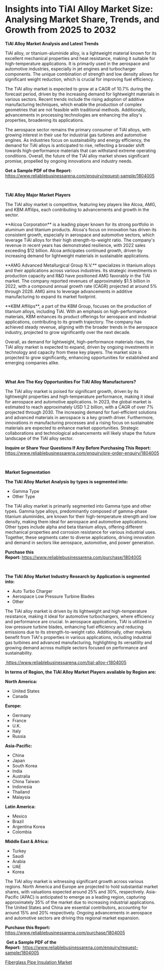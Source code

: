 <p><h1>Insights into TiAl Alloy Market Size: Analysing Market Share, Trends, and Growth from 2025 to 2032</h1></p><p><strong>TiAl Alloy Market Analysis and Latest Trends</strong></p>
<p><p>TiAl alloy, or titanium-aluminide alloy, is a lightweight material known for its excellent mechanical properties and heat resistance, making it suitable for high-temperature applications. It is primarily used in the aerospace and automotive industries, especially in jet engines and turbocharger components. The unique combination of strength and low density allows for significant weight reduction, which is crucial for improving fuel efficiency.</p><p>The TiAl alloy market is expected to grow at a CAGR of 10.7% during the forecast period, driven by the increasing demand for lightweight materials in various sectors. Recent trends include the rising adoption of additive manufacturing techniques, which enable the production of complex geometries that are not feasible with traditional methods. Additionally, advancements in processing technologies are enhancing the alloy's properties, broadening its applications.</p><p>The aerospace sector remains the primary consumer of TiAl alloys, with growing interest in their use for industrial gas turbines and automotive engines. As industries focus on sustainability and energy efficiency, the demand for TiAl alloys is anticipated to rise, reflecting a broader shift towards high-performance materials that can withstand extreme operating conditions. Overall, the future of the TiAl alloy market shows significant promise, propelled by ongoing innovations and industry needs.</p></p>
<p><strong>Get a Sample PDF of the Report:&nbsp;</strong> <a href="https://www.reliablebusinessarena.com/enquiry/request-sample/1804005?utm_campaign=2530&utm_medium=2&utm_source=Github&utm_content=ia&utm_term=01042025&utm_id=tial-alloy">https://www.reliablebusinessarena.com/enquiry/request-sample/1804005</a></p>
<p>&nbsp;</p>
<p><strong>TiAl Alloy Major Market Players</strong></p>
<p><p>The TiAl alloy market is competitive, featuring key players like Alcoa, AMG, and KBM Affilips, each contributing to advancements and growth in the sector. </p><p>**Alcoa Corporation** is a leading player known for its strong portfolio in aluminum and titanium products. Alcoa's focus on innovation has driven its consistent growth, especially in aerospace and automotive sectors, which leverage TiAl alloys for their high strength-to-weight ratio. The company's revenue in recent years has demonstrated resilience, with 2022 sales exceeding $12 billion. Alcoa anticipates continued growth, driven by increasing demand for lightweight materials in sustainable applications.</p><p>**AMG Advanced Metallurgical Group N.V.** specializes in titanium alloys and their applications across various industries. Its strategic investments in production capacity and R&D have positioned AMG favorably in the TiAl market. The company reported revenues of approximately $1.5 billion in 2022, with a compound annual growth rate (CAGR) projected at around 5% through 2028. AMG aims to leverage advancements in additive manufacturing to expand its market footprint.</p><p>**KBM Affilips**, a part of the KBM Group, focuses on the production of titanium alloys, including TiAl. With an emphasis on high-performance materials, KBM enhances its product offerings for aerospace and industrial applications, contributing to its growth trajectory. The company has achieved steady revenue, aligning with the broader trends in the aerospace industry, projected to grow significantly over the next decade.</p><p>Overall, as demand for lightweight, high-performance materials rises, the TiAl alloy market is expected to expand, driven by ongoing investments in technology and capacity from these key players. The market size is projected to grow significantly, enhancing opportunities for established and emerging companies alike.</p></p>
<p>&nbsp;</p>
<p><strong>What Are The Key Opportunities For TiAl Alloy Manufacturers?</strong></p>
<p><p>The TiAl alloy market is poised for significant growth, driven by its lightweight properties and high-temperature performance, making it ideal for aerospace and automotive applications. In 2023, the global market is estimated to reach approximately USD 1.2 billion, with a CAGR of over 7% projected through 2030. The increasing demand for fuel-efficient solutions and advanced materials in aerospace is a key growth driver. Furthermore, innovations in manufacturing processes and a rising focus on sustainable materials are expected to enhance market opportunities. Strategic collaborations and technological advancements will likely shape the future landscape of the TiAl alloy sector.</p></p>
<p><strong>Inquire or Share Your Questions If Any Before Purchasing This Report:</strong> <a href="https://www.reliablebusinessarena.com/enquiry/pre-order-enquiry/1804005?utm_campaign=2530&utm_medium=2&utm_source=Github&utm_content=ia&utm_term=01042025&utm_id=tial-alloy">https://www.reliablebusinessarena.com/enquiry/pre-order-enquiry/1804005</a></p>
<p>&nbsp;</p>
<p><strong>Market Segmentation</strong></p>
<p><strong>The TiAl Alloy Market Analysis by types is segmented into:</strong></p>
<p><ul><li>Gamma Type</li><li>Other Type</li></ul></p>
<p><p>The TiAl alloy market is primarily segmented into Gamma type and other types. Gamma type alloys, predominantly composed of gamma-phase titanium aluminides, are known for their high-temperature strength and low density, making them ideal for aerospace and automotive applications. Other types include alpha and beta titanium alloys, offering different mechanical properties and corrosion resistance for various industrial uses. Together, these segments cater to diverse applications, driving innovation and demand in sectors like aerospace, automotive, and power generation.</p></p>
<p><strong>Purchase this Report:&nbsp;</strong><a href="https://www.reliablebusinessarena.com/purchase/1804005?utm_campaign=2530&utm_medium=2&utm_source=Github&utm_content=ia&utm_term=01042025&utm_id=tial-alloy">https://www.reliablebusinessarena.com/purchase/1804005</a></p>
<p>&nbsp;</p>
<p><strong>The TiAl Alloy Market Industry Research by Application is segmented into:</strong></p>
<p><ul><li>Auto Turbo Charger</li><li>Aerospace Low Pressure Turbine Blades</li><li>Other</li></ul></p>
<p><p>The TiAl alloy market is driven by its lightweight and high-temperature resistance, making it ideal for automotive turbochargers, where efficiency and performance are crucial. In aerospace applications, TiAl is utilized in low-pressure turbine blades, enhancing fuel efficiency and reducing emissions due to its strength-to-weight ratio. Additionally, other markets benefit from TiAl's properties in various applications, including industrial gas turbines and advanced manufacturing, highlighting its versatility and growing demand across multiple sectors focused on performance and sustainability.</p></p>
<p><a href="https://www.reliablebusinessarena.com/tial-alloy-r1804005?utm_campaign=2530&utm_medium=2&utm_source=Github&utm_content=ia&utm_term=01042025&utm_id=tial-alloy">&nbsp;https://www.reliablebusinessarena.com/tial-alloy-r1804005</a></p>
<p><strong>In terms of Region, the TiAl Alloy Market Players available by Region are:</strong></p>
<p>
    <p> <strong> North America: </strong>
        <ul>
            <li>United States</li>
            <li>Canada</li>
        </ul>
        </p> 
    <p> <strong> Europe: </strong>
        <ul>
            <li>Germany</li>
            <li>France</li>
            <li>U.K.</li>
            <li>Italy</li>
            <li>Russia</li>
        </ul>
        </p> 
    <p> <strong> Asia-Pacific: </strong>
        <ul>
            <li>China</li>
            <li>Japan</li>
            <li>South Korea</li>
            <li>India</li>
            <li>Australia</li>
            <li>China Taiwan</li>
            <li>Indonesia</li>
            <li>Thailand</li>
            <li>Malaysia</li>
        </ul>
        </p> 
    <p> <strong> Latin America: </strong>
        <ul>
            <li>Mexico</li>
            <li>Brazil</li>
            <li>Argentina Korea</li>
            <li>Colombia</li>
        </ul>
        </p> 
    <p> <strong> Middle East & Africa: </strong>
        <ul>
            <li>Turkey</li>
            <li>Saudi</li>
            <li>Arabia</li>
            <li>UAE</li>
            <li>Korea</li>
        </ul>
    </p>
    </p>
<p><p>The TiAl alloy market is witnessing significant growth across various regions. North America and Europe are projected to hold substantial market shares, with valuations expected around 25% and 30%, respectively. Asia-Pacific (APAC) is anticipated to emerge as a leading region, capturing approximately 35% of the market due to increasing industrial applications. The United States and China are essential contributors, accounting for around 15% and 20% respectively. Ongoing advancements in aerospace and automotive sectors are driving this regional market expansion.</p></p>
<p><strong>Purchase this Report: </strong><a href="https://www.reliablebusinessarena.com/purchase/1804005?utm_campaign=2530&utm_medium=2&utm_source=Github&utm_content=ia&utm_term=01042025&utm_id=tial-alloy">https://www.reliablebusinessarena.com/purchase/1804005</a></p>
<p>&nbsp;<strong>Get a Sample PDF of the Report:&nbsp;&nbsp;</strong><a href="https://www.reliablebusinessarena.com/enquiry/request-sample/1804005?utm_campaign=2530&utm_medium=2&utm_source=Github&utm_content=ia&utm_term=01042025&utm_id=tial-alloy">https://www.reliablebusinessarena.com/enquiry/request-sample/1804005</a></p>
<p><strong></strong></p>
<p><p><a href="https://github.com/ParvinKhatun77/Market-Research-Report-List-2/blob/main/fiberglass-pipe-insulation-market.md?utm_campaign=2530&utm_medium=2&utm_source=Github&utm_content=ia&utm_term=01042025&utm_id=tial-alloy">Fiberglass Pipe Insulation Market</a></p></p>